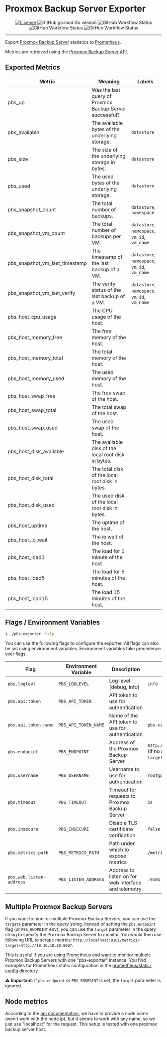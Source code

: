 # Proxmox Backup Server Exporter

<p align="center">
    <a href="https://github.com/natrontech/pbs-exporter"><img
    src="https://img.shields.io/github/license/natrontech/pbs-exporter"
    alt="License"
    /></a>
    <img alt="GitHub go.mod Go version" src="https://img.shields.io/github/go-mod/go-version/natrontech/pbs-exporter/main?label=Go%20Version" />
    <img alt="GitHub Workflow Status" src="https://img.shields.io/github/actions/workflow/status/natrontech/pbs-exporter/ci.yml?label=CI" />
    <img alt="GitHub Workflow Status" src="https://img.shields.io/github/actions/workflow/status/natrontech/pbs-exporter/codeql.yml?label=CodeQL" />
    <img alt="GitHub Workflow Status" src="https://img.shields.io/github/actions/workflow/status/natrontech/pbs-exporter/docker-release.yml?label=Docker%20Release" />
</p>

---

Export [Proxmox Backup Server](https://www.proxmox.com/en/proxmox-backup-server/overview) statistics to [Prometheus](https://prometheus.io/).

Metrics are retrieved using the [Proxmox Backup Server API](https://pbs.proxmox.com/docs/api-viewer/index.html).

## Exported Metrics

| Metric                         | Meaning                                                 | Labels                                       |
| ------------------------------ | ------------------------------------------------------- | -------------------------------------------- |
| pbs_up                         | Was the last query of Proxmox Backup Server successful? |                                              |
| pbs_available                  | The available bytes of the underlying storage.          | `datastore`                                  |
| pbs_size                       | The size of the underlying storage in bytes.            | `datastore`                                  |
| pbs_used                       | The used bytes of the underlying storage.               | `datastore`                                  |
| pbs_snapshot_count             | The total number of backups.                            | `datastore`, `namespace`                     |
| pbs_snapshot_vm_count          | The total number of backups per VM.                     | `datastore`, `namespace`, `vm_id`, `vm_name` |
| pbs_snapshot_vm_last_timestamp | The timestamp of the last backup of a VM.               | `datastore`, `namespace`, `vm_id`, `vm_name` |
| pbs_snapshot_vm_last_verify    | The verify status of the last backup of a VM.           | `datastore`, `namespace`, `vm_id`, `vm_name` |
| pbs_host_cpu_usage             | The CPU usage of the host.                              |                                              |
| pbs_host_memory_free           | The free memory of the host.                            |                                              |
| pbs_host_memory_total          | The total memory of the host.                           |                                              |
| pbs_host_memory_used           | The used memory of the host.                            |                                              |
| pbs_host_swap_free             | The free swap of the host.                              |                                              |
| pbs_host_swap_total            | The total swap of the host.                             |                                              |
| pbs_host_swap_used             | The used swap of the host.                              |                                              |
| pbs_host_disk_available        | The available disk of the local root disk in bytes.     |                                              |
| pbs_host_disk_total            | The total disk of the local root disk in bytes.         |                                              |
| pbs_host_disk_used             | The used disk of the local root disk in bytes.          |                                              |
| pbs_host_uptime                | The uptime of the host.                                 |                                              |
| pbs_host_io_wait               | The io wait of the host.                                |                                              |
| pbs_host_load1                 | The load for 1 minute of the host.                      |                                              |
| pbs_host_load5                 | The load for 5 minutes of the host.                     |                                              |
| pbs_host_load15                | The load 15 minutes of the host.                        |                                              |

## Flags / Environment Variables

```bash
$ ./pbs-exporter -help
```

You can use the following flags to configure the exporter. All flags can also be set using environment variables. Environment variables take precedence over flags.

| Flag                     | Environment Variable | Description                                          | Default                                                |
| ------------------------ | -------------------- | ---------------------------------------------------- | ------------------------------------------------------ |
| `pbs.loglevl`            | `PBS_LOGLEVEL`       | Log level (debug, info)                              | `info`                                                 |
| `pbs.api.token`          | `PBS_API_TOKEN`      | API token to use for authentication                  |                                                        |
| `pbs.api.token.name`     | `PBS_API_TOKEN_NAME` | Name of the API token to use for authentication      | `pbs-exporter`                                         |
| `pbs.endpoint`           | `PBS_ENDPOINT`       | Address of the Proxmox Backup Server                 | `http://localhost:8007` (if no parameter `target` set) |
| `pbs.username`           | `PBS_USERNAME`       | Username to use for authentication                   | `root@pam`                                             |
| `pbs.timeout`            | `PBS_TIMEOUT`        | Timeout for requests to Proxmox Backup Server        | `5s`                                                   |
| `pbs.insecure`           | `PBS_INSECURE`       | Disable TLS certificate verification                 | `false`                                                |
| `pbs.metrics-path`       | `PBS_METRICS_PATH`   | Path under which to expose metrics                   | `/metrics`                                             |
| `pbs.web.listen-address` | `PBS_LISTEN_ADDRESS` | Address to listen on for web interface and telemetry | `:9101`                                                |

## Multiple Proxmox Backup Servers

If you want to monitor multiple Proxmox Backup Servers, you can use the `targets` parameter in the query string. Instead of setting the `pbs.endpoint` flag (or `PBS_ENDPOINT` env), you can use the `target` parameter in the query string to specify the Proxmox Backup Server to monitor. You would then use following URL to scrape metrics: `http://localhost:9101/metrics?target=http://10.10.10.10:8007`.

This is useful if you are using Prometheus and want to monitor multiple Proxmox Backup Servers with one "pbs-exporter" instance.
You find examples for Prometheus static configuration in the [prometheus/static-config](prometheus/static-config) directory.

:warning: **Important**: if `pbs.endpoint` or `PBS_ENDPOINT` is set, the `target` parameter is ignored.

## Node metrics

According to the [api documentation](https://pbs.proxmox.com/docs/api-viewer/index.html#/nodes/{node}), we have to provide a node name (won't work with the node ip), but it seems to work with any name, so we just use "localhost" for the request. This setup is tested with one proxmox backup server host.
